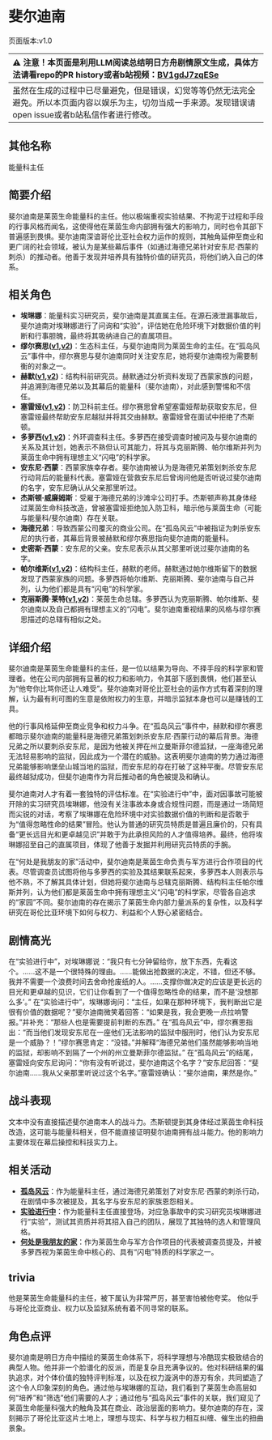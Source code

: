 # 斐尔迪南
页面版本:v1.0
 

| :warning: 注意！本页面是利用LLM阅读总结明日方舟剧情原文生成，具体方法请看repo的PR history或者b站视频：[BV1gdJ7zqESe](https://www.bilibili.com/video/BV1gdJ7zqESe/)         |
|:----------------------------|
| 虽然在生成的过程中已尽量避免，但是错误，幻觉等等仍然无法完全避免。所以本页面内容以娱乐为主，切勿当成一手来源。发现错误请open issue或者b站私信作者进行修改。|



## 其他名称
能量科主任
## 简要介绍
斐尔迪南是莱茵生命能量科的主任。他以极端重视实验结果、不拘泥于过程和手段的行事风格而闻名，这使得他在莱茵生命内部拥有强大的影响力，同时也令其部下普遍感到畏惧。斐尔迪南深谙哥伦比亚社会权力运作的规则，其触角延伸至商业和更广阔的社会领域，被认为是某些幕后事件（如通过海德兄弟针对安东尼·西蒙的刺杀）的推动者。他善于发现并培养具有独特价值的研究员，将他们纳入自己的体系。
## 相关角色
-   **埃琳娜**：能量科实习研究员，斐尔迪南是其直属主任。在源石液泄漏事故后，斐尔迪南对埃琳娜进行了问询和“实验”，评估她在危险环境下对数据价值的判断和行事胆魄，最终将其吸纳进自己的直属项目。
-   **缪尔赛思([v1](char_249_mlyss.md),[v2](../char_v3/char_249_mlyss.md))**：生态科主任，与斐尔迪南同为莱茵生命的主任。在“孤岛风云”事件中，缪尔赛思与斐尔迪南同时关注安东尼，她将斐尔迪南视为需要制衡的对象之一。
-   **赫默([v1](char_108_silent.md),[v2](../char_v3/char_108_silent.md))**：结构科前研究员。赫默通过分析资料发现了西蒙家族的问题，并追溯到海德兄弟以及其幕后的能量科（斐尔迪南），对此感到警惕和不信任。
-   **塞雷娅([v1](char_202_demkni.md),[v2](../char_v3/char_202_demkni.md))**：防卫科前主任。缪尔赛思曾希望塞雷娅帮助获取安东尼，但塞雷娅最终帮助安东尼越狱并将其交由赫默。塞雷娅曾在面试中拒绝了杰斯顿。
-   **多萝西([v1](char_4048_doroth.md),[v2](../char_v3/char_4048_doroth.md))**：外环调查科主任。多萝西在接受调查时被问及与斐尔迪南的关系及其计划，她表示不熟但认可其能力，将其与克丽斯腾、帕尔维斯并列为莱茵生命中拥有理想主义“闪电”的科学家。
-   **安东尼·西蒙**：西蒙家族幸存者。斐尔迪南被认为是海德兄弟策划刺杀安东尼行动背后的能量科代表。塞雷娅在营救安东尼后曾询问他是否听说过斐尔迪南的名字，安东尼确认从父亲那里听过。
-   **杰斯顿·威廉姆斯**：受雇于海德兄弟的沙滩伞公司打手。杰斯顿声称其身体经过莱茵生命科技改造，曾被塞雷娅拒绝加入防卫科，暗示他与莱茵生命（可能与能量科/斐尔迪南）存在关联。
-   **海德兄弟**：导致西蒙公司覆灭的商业公司。在“孤岛风云”中被指证为刺杀安东尼的执行者，其幕后背景被赫默和缪尔赛思指向斐尔迪南的能量科。
-   **史密斯·西蒙**：安东尼的父亲。安东尼表示从其父那里听说过斐尔迪南的名字。
-   **帕尔维斯([v1](extended_char_pa_er_wei_si.md),[v2](../char_v3/extended_char_pa_er_wei_si.md))**：结构科主任，赫默的老师。赫默通过帕尔维斯留下的数据发现了西蒙家族的问题。多萝西将帕尔维斯、克丽斯腾、斐尔迪南与自己并列，认为他们都是具有“闪电”的科学家。
-   **克丽斯腾·莱特([v1](extended_char_336509.md),[v2](../char_v3/extended_char_336509.md))**：莱茵生命总辖。多萝西认为克丽斯腾、帕尔维斯、斐尔迪南以及自己都拥有理想主义的“闪电”。斐尔迪南重视结果的风格与缪尔赛思描述的总辖有相似之处。
## 详细介绍
斐尔迪南是莱茵生命能量科的主任，是一位以结果为导向、不择手段的科学家和管理者。他在公司内部拥有显著的权力和影响力，令其部下感到畏惧，他们甚至认为“他夸你比骂你还让人难受”。斐尔迪南对哥伦比亚社会的运作方式有着深刻的理解，认为最有利可图的生意是依附权力的生意，并暗示监狱本身也可以是赚钱的工具。

他的行事风格延伸至商业竞争和权力斗争。在“孤岛风云”事件中，赫默和缪尔赛思都暗示斐尔迪南的能量科是海德兄弟策划刺杀安东尼·西蒙行动的幕后背景。海德兄弟之所以要刺杀安东尼，是因为他被关押在州立曼斯菲尔德监狱，一座海德兄弟无法轻易影响的监狱，因此成为一个潜在的威胁。这表明斐尔迪南的势力通过海德兄弟能够影响堡垒山城当地的监狱，而安东尼的存在打破了这种平衡。尽管安东尼最终越狱成功，但斐尔迪南作为背后推动者的角色被提及和确认。

斐尔迪南对人才有着一套独特的评估标准。在“实验进行中”中，面对因事故可能被开除的实习研究员埃琳娜，他没有关注事故本身或合规性问题，而是通过一场简短而尖锐的对话，考察了埃琳娜在危险环境中对实验数据价值的判断和是否敢于为“值得忽略性命的结果”冒险。他认为普通的研究员特质是普遍且廉价的，只有具备“更长远目光和更卓越见识”并敢于为此承担风险的人才值得培养。最终，他将埃琳娜招至自己的直属项目，体现了他善于发掘并利用研究员特质的手腕。

在“何处是我朋友的家”活动中，斐尔迪南是莱茵生命负责与军方进行合作项目的代表。尽管调查员试图将他与多萝西的实验及其结果联系起来，多萝西本人则表示与他不熟，不了解其具体计划，但她将斐尔迪南与总辖克丽斯腾、结构科主任帕尔维斯并列，认为他们都是莱茵生命中拥有理想主义“闪电”的科学家，尽管各自追求的“家园”不同。斐尔迪南的存在揭示了莱茵生命内部力量派系的复杂性，以及科学研究在哥伦比亚环境下如何与权力、利益和个人野心紧密结合。
## 剧情高光
在“实验进行中”，对埃琳娜说：“我只有七分钟留给你，放下东西，先看这个。......这不是一个很特殊的理由。......能做出抢数据的决定，不错，但还不够。我并不需要一个浪费时间去舍命抢废纸的人。......支撑你做决定的应该是更长远的目光和更卓越的见识，它们让你看到了一个值得忽略性命的结果，而不是‘没想那么多’。”
在“实验进行中”，埃琳娜询问：“主任，如果在那种环境下，我判断出它是很有价值的数据呢？”斐尔迪南微笑着回答：“如果是我，我会更晚一点拉响警报。”并补充：“那些人也是需要提前判断的东西。”
在“孤岛风云”中，缪尔赛思指出：“而当他们发现安东尼在一座他们无法影响的监狱中服刑时，他们认为安东尼是一个威胁？！”缪尔赛思肯定：“没错。”并解释“海德兄弟他们虽然能够影响当地的监狱，却影响不到隔了一个州的州立曼斯菲尔德监狱。”
在“孤岛风云”的结尾，塞雷娅向安东尼询问：“你有没有听说过，斐尔迪南这个名字？”安东尼回答：“斐尔迪南......我从父亲那里听说过这个名字。”塞雷娅确认：“斐尔迪南，果然是你。”
## 战斗表现
文本中没有直接描述斐尔迪南本人的战斗力。杰斯顿提到其身体经过莱茵生命科技改造，这可能与能量科相关，但不能直接证明斐尔迪南拥有战斗能力。他的影响力主要体现在幕后操控和科技实力上。
## 相关活动
-   **[孤岛风云](../stories/act15d0.md)**：作为能量科主任，通过海德兄弟策划了对安东尼·西蒙的刺杀行动，在剧情中多次被提及，其名字与安东尼的家族恩怨相关。
-   **[实验进行中](../stories/story_halo_set_1.md)**：作为能量科主任直接登场，对应急事故中的实习研究员埃琳娜进行“实验”，测试其资质并将其招入自己的团队，展现了其独特的选人和管理风格。
-   **[何处是我朋友的家](../stories/story_doroth_set_1.md)**：作为莱茵生命与军方合作项目的代表被调查员提及，并被多萝西视为莱茵生命中核心的、具有“闪电”特质的科学家之一。
## trivia
他是莱茵生命能量科的主任，被下属认为非常严厉，甚至害怕被他夸奖。
他似乎与哥伦比亚商业、权力以及监狱系统有着不同寻常的联系。
## 角色点评
斐尔迪南是明日方舟中描绘的莱茵生命体系下，将科学理想与冷酷现实极致结合的典型人物。他并非一个脸谱化的反派，而是复杂且充满争议的。他对科研结果的偏执追求，对个体价值的独特评判标准，以及在权力漩涡中的游刃有余，共同塑造了这个令人印象深刻的角色。通过他与埃琳娜的互动，我们看到了莱茵生命高层如何“培养”和“筛选”他们需要的人才；通过他与“孤岛风云”事件的关联，我们窥见了莱茵生命能量科强大的触角及其在商业、政治层面的影响力。斐尔迪南的存在，深刻揭示了哥伦比亚这片土地上，理想与现实、科学与权力相互纠缠、催生出的扭曲景象。